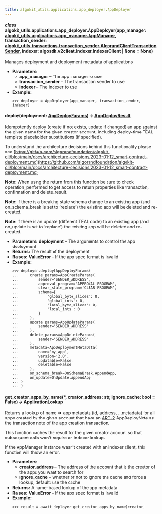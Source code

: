 ```yaml
---
title: algokit_utils.applications.app_deployer.AppDeployer
---
```


#### _class_ algokit_utils.applications.app_deployer.AppDeployer(app_manager: [algokit_utils.applications.app_manager.AppManager](/reference/algokit-utils-py/api/applications/app_manager/appmanager/#algokit_utils.applications.app_manager.AppManager), transaction_sender: [algokit_utils.transactions.transaction_sender.AlgorandClientTransactionSender](/reference/algokit-utils-py/api/transactions/transaction_sender/algorandclienttransactionsender/#algokit_utils.transactions.transaction_sender.AlgorandClientTransactionSender), indexer: algosdk.v2client.indexer.IndexerClient | None = None)

Manages deployment and deployment metadata of applications

- **Parameters:**
  - **app_manager** – The app manager to use
  - **transaction_sender** – The transaction sender to use
  - **indexer** – The indexer to use
- **Example:**
  ```pycon
  >>> deployer = AppDeployer(app_manager, transaction_sender, indexer)
  ```

#### deploy(deployment: [AppDeployParams](/reference/algokit-utils-py/api/AppDeployParams#algokit_utils.applications.app_deployer.AppDeployParams)) → [AppDeployResult](/reference/algokit-utils-py/api/AppDeployResult#algokit_utils.applications.app_deployer.AppDeployResult)

Idempotently deploy (create if not exists, update if changed) an app against the given name for the given
creator account, including deploy-time TEAL template placeholder substitutions (if specified).

To understand the architecture decisions behind this functionality please see
[https://github.com/algorandfoundation/algokit-cli/blob/main/docs/architecture-decisions/2023-01-12_smart-contract-deployment.md](https://github.com/algorandfoundation/algokit-cli/blob/main/docs/architecture-decisions/2023-01-12_smart-contract-deployment.md)

**Note:** When using the return from this function be sure to check operation_performed to get access to
return properties like transaction, confirmation and delete_result.

**Note:** if there is a breaking state schema change to an existing app (and on_schema_break is set to
‘replace’) the existing app will be deleted and re-created.

**Note:** if there is an update (different TEAL code) to an existing app (and on_update is set to ‘replace’)
the existing app will be deleted and re-created.

- **Parameters:**
  **deployment** – The arguments to control the app deployment
- **Returns:**
  The result of the deployment
- **Raises:**
  **ValueError** – If the app spec format is invalid
- **Example:**
  ```pycon
  >>> deployer.deploy(AppDeployParams(
  ...     create_params=AppCreateParams(
  ...         sender='SENDER_ADDRESS',
  ...         approval_program='APPROVAL PROGRAM',
  ...         clear_state_program='CLEAR PROGRAM',
  ...         schema={
  ...             'global_byte_slices': 0,
  ...             'global_ints': 0,
  ...             'local_byte_slices': 0,
  ...             'local_ints': 0
  ...         }
  ...     ),
  ...     update_params=AppUpdateParams(
  ...         sender='SENDER_ADDRESS'
  ...     ),
  ...     delete_params=AppDeleteParams(
  ...         sender='SENDER_ADDRESS'
  ...     ),
  ...     metadata=AppDeploymentMetaData(
  ...         name='my_app',
  ...         version='2.0',
  ...         updatable=False,
  ...         deletable=False
  ...     ),
  ...     on_schema_break=OnSchemaBreak.AppendApp,
  ...     on_update=OnUpdate.AppendApp
  ... )
  ... )
  ```

#### get_creator_apps_by_name(\*, creator_address: str, ignore_cache: bool = False) → [ApplicationLookup](/reference/algokit-utils-py/api/ApplicationLookup#algokit_utils.applications.app_deployer.ApplicationLookup)

Returns a lookup of name => app metadata (id, address, …metadata) for all apps created by the given account
that have an [ARC-2](<[https://github.com/algorandfoundation/ARCs/blob/main/ARCs/arc-0002.md](https://github.com/algorandfoundation/ARCs/blob/main/ARCs/arc-0002.md)>) AppDeployNote as
the transaction note of the app creation transaction.

This function caches the result for the given creator account so that subsequent calls won’t require an indexer
lookup.

If the AppManager instance wasn’t created with an indexer client, this function will throw an error.

- **Parameters:**
  - **creator_address** – The address of the account that is the creator of the apps you want to search for
  - **ignore_cache** – Whether or not to ignore the cache and force a lookup, default: use the cache
- **Returns:**
  A name-based lookup of the app metadata
- **Raises:**
  **ValueError** – If the app spec format is invalid
- **Example:**
  ```pycon
  >>> result = await deployer.get_creator_apps_by_name(creator)
  ```

